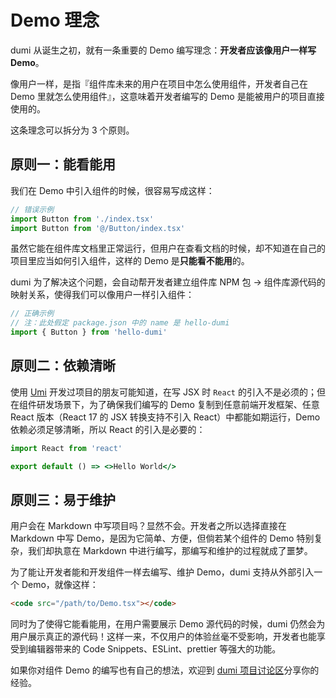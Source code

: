 # Demo 理念

dumi 从诞生之初，就有一条重要的 Demo 编写理念：**开发者应该像用户一样写 Demo**。

像用户一样，是指『组件库未来的用户在项目中怎么使用组件，开发者自己在 Demo 里就怎么使用组件』，这意味着开发者编写的 Demo 是能被用户的项目直接使用的。

这条理念可以拆分为 3 个原则。

## 原则一：能看能用

我们在 Demo 中引入组件的时候，很容易写成这样：

```jsx | pure
// 错误示例
import Button from './index.tsx'
import Button from '@/Button/index.tsx'
```

虽然它能在组件库文档里正常运行，但用户在查看文档的时候，却不知道在自己的项目里应当如何引入组件，这样的 Demo 是**只能看不能用**的。

dumi 为了解决这个问题，会自动帮开发者建立组件库 NPM 包 -> 组件库源代码的映射关系，使得我们可以像用户一样引入组件：

```jsx | pure
// 正确示例
// 注：此处假定 package.json 中的 name 是 hello-dumi
import { Button } from 'hello-dumi'
```

## 原则二：依赖清晰

使用 [Umi](https://umijs.org) 开发过项目的朋友可能知道，在写 JSX 时 `React` 的引入不是必须的；但在组件研发场景下，为了确保我们编写的 Demo 复制到任意前端开发框架、任意 React 版本（React 17 的 JSX 转换支持不引入 React）中都能如期运行，Demo 依赖必须足够清晰，所以 React 的引入是必要的：

```jsx | pure
import React from 'react'

export default () => <>Hello World</>
```

## 原则三：易于维护

用户会在 Markdown 中写项目吗？显然不会。开发者之所以选择直接在 Markdown 中写 Demo，是因为它简单、方便，但倘若某个组件的 Demo 特别复杂，我们却执意在 Markdown 中进行编写，那编写和维护的过程就成了噩梦。

为了能让开发者能和开发组件一样去编写、维护 Demo，dumi 支持从外部引入一个 Demo，就像这样：

```html
<code src="/path/to/Demo.tsx"></code>
```

同时为了使得它能看能用，在用户需要展示 Demo 源代码的时候，dumi 仍然会为用户展示真正的源代码！这样一来，不仅用户的体验丝毫不受影响，开发者也能享受到编辑器带来的 Code Snippets、ESLint、prettier 等强大的功能。

如果你对组件 Demo 的编写也有自己的想法，欢迎到 [dumi 项目讨论区](https://github.com/umijs/dumi/discussions)分享你的经验。
